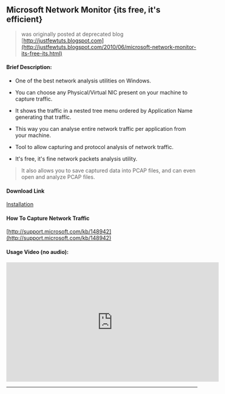 ## Microsoft Network Monitor {its free, it's efficient}

> was originally posted at deprecated blog [http://justfewtuts.blogspot.com](http://justfewtuts.blogspot.com/2010/06/microsoft-network-monitor-its-free-its.html)

#### Brief Description:

* One of the best network analysis utilities on Windows.

* You can choose any Physical/Virtual NIC present on your machine to capture traffic.

* It shows the traffic in a nested tree menu ordered by Application Name generating that traffic.

* This way you can analyse entire network traffic per application from your machine.

* Tool to allow capturing and protocol analysis of network traffic.

* It's free, it's fine network packets analysis utility.


> It also allows you to save captured data into PCAP files, and can even open and analyze PCAP files.


#### Download Link

[Installation](http://www.microsoft.com/downloads/details.aspx?FamilyID=983b941d-06cb-4658-b7f6-3088333d062f&amp;displaylang=en)


#### How To Capture Network Traffic

[http://support.microsoft.com/kb/148942](http://support.microsoft.com/kb/148942)


#### Usage Video (no audio):

<iframe width="560" height="315" src="https://www.youtube.com/embed/AvgMGk1trio" frameborder="0" allow="accelerometer; autoplay; encrypted-media; gyroscope; picture-in-picture" allowfullscreen></iframe>

---
